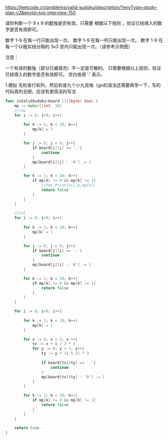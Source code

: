 https://leetcode.cn/problems/valid-sudoku/description/?envType=study-plan-v2&envId=top-interview-150


请你判断一个 9 x 9 的数独是否有效。只需要 根据以下规则 ，验证已经填入的数字是否有效即可。

数字 1-9 在每一行只能出现一次。
数字 1-9 在每一列只能出现一次。
数字 1-9 在每一个以粗实线分隔的 3x3 宫内只能出现一次。（请参考示例图）
 

注意：

一个有效的数独（部分已被填充）不一定是可解的。
只需要根据以上规则，验证已经填入的数字是否有效即可。
空白格用 '.' 表示。
 


1.模拟
先检查行和列，然后检查九个小九宫格（go的语法还需要再学一下，写的代码真的丑陋，应该有更简洁的写法

```go
func isValidSudoku(board [][]byte) bool {
    mp := make([]int, 10)
    //row
    for i := 0; i<9; i++{
        
        for k := 1; k < 10; k++{
            mp[k] = 1
        }   

        for j := 0; j < 9; j++{
            if board[i][j] == '.'{
                continue
            }
            mp[board[i][j] - '0'] -= 1
        }

        for k := 1; k < 10; k++{
            if mp[k] != 0 && mp[k] != 1{
                //fmt.Println(i,k,mp[k])
                return false
            }
        }  
    }

    //col
    for i := 0; i<9; i++{
        
        for k := 1; k < 10; k++{
            mp[k] = 1
        }   

        for j := 0; j < 9; j++{
            if board[j][i] == '.'{
                continue
            }
            mp[board[j][i] - '0'] -= 1
        }

        for k := 1; k < 10; k++{
            if mp[k] != 0 && mp[k] != 1{
                return false
            }
        }  
    }

    for i := 0; i<9; i++{
        
        for k := 1; k < 10; k++{
            mp[k] = 1
        }   

        for x := 0; x < 3; x ++{
            tx := x + i / 3 * 3
            for y := 0; y < 3; y++{
                ty := y + (i % 3) * 3
                
                if board[tx][ty] == '.'{
                    continue
                }
                mp[board[tx][ty] - '0'] -= 1
            }
        }

        for k := 1; k < 10; k++{
            if mp[k] != 0 && mp[k] != 1{
                return false
            }
        }  
    }

    return true
}
```